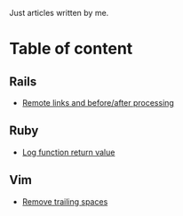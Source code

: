 Just articles written by me.

# Table of content

## Rails

* [Remote links and before/after processing](https://github.com/shir/articles/blob/master/rails/remote-before-events.md)

## Ruby

* [Log function return value](https://github.com/shir/articles/blob/master/ruby/log-return-value.md)

## Vim

* [Remove trailing spaces](https://github.com/shir/articles/blob/master/vim/remove-trailling-spaces.md)
